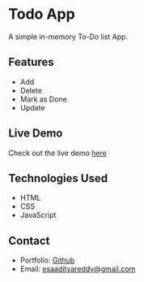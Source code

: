 # Todo App

A simple in-memory To-Do list App. 

## Features

- Add
- Delete
- Mark as Done
- Update

## Live Demo

Check out the live demo [here](https://emaniaditya.github.io/todo-app/)

## Technologies Used

- HTML
- CSS
- JavaScript

## Contact

- Portfolio: [Github](https://github.com/EmaniAditya)
- Email: esaadityareddy@gmail.com 